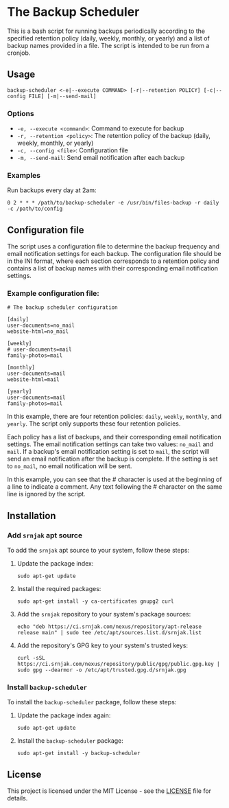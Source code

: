 # The Backup Scheduler

This is a bash script for running backups periodically according to the specified retention policy (daily, weekly, monthly, or yearly) and a list of backup names provided in a file. The script is intended to be run from a cronjob.

## Usage

```
backup-scheduler <-e|--execute COMMAND> [-r|--retention POLICY] [-c|--config FILE] [-m|--send-mail]
```

### Options

- `-e, --execute <command>`: Command to execute for backup
- `-r, --retention <policy>`: The retention policy of the backup (daily, weekly, monthly, or yearly)
- `-c, --config <file>`: Configuration file
- `-m, --send-mail`: Send email notification after each backup

### Examples

Run backups every day at 2am:

```
0 2 * * * /path/to/backup-scheduler -e /usr/bin/files-backup -r daily -c /path/to/config
```

## Configuration file

The script uses a configuration file to determine the backup frequency and email notification settings for each backup.
The configuration file should be in the INI format, where each section corresponds to a retention policy and contains a list of backup names with their corresponding email notification settings.

### Example configuration file:

```
# The backup scheduler configuration

[daily]
user-documents=no_mail
website-html=no_mail

[weekly]
# user-documents=mail
family-photos=mail

[monthly]
user-documents=mail
website-html=mail

[yearly]
user-documents=mail
family-photos=mail
```

In this example, there are four retention policies: `daily`, `weekly`, `monthly`, and `yearly`. The script only supports these four retention policies.

Each policy has a list of backups, and their corresponding email notification settings.
The email notification settings can take two values: `no_mail` and `mail`.
If a backup's email notification setting is set to `mail`, the script will send an email notification after the backup is complete.
If the setting is set to `no_mail`, no email notification will be sent.

In this example, you can see that the # character is used at the beginning of a line to indicate a comment.
Any text following the # character on the same line is ignored by the script.

## Installation

### Add `srnjak` apt source

To add the `srnjak` apt source to your system, follow these steps:

1. Update the package index:
    ```
    sudo apt-get update
    ```

2. Install the required packages:
    ```
    sudo apt-get install -y ca-certificates gnupg2 curl
    ```

3. Add the `srnjak` repository to your system's package sources:
    ```
    echo "deb https://ci.srnjak.com/nexus/repository/apt-release release main" | sudo tee /etc/apt/sources.list.d/srnjak.list
    ```

4. Add the repository's GPG key to your system's trusted keys:
    ```
    curl -sSL https://ci.srnjak.com/nexus/repository/public/gpg/public.gpg.key | sudo gpg --dearmor -o /etc/apt/trusted.gpg.d/srnjak.gpg
    ```

### Install `backup-scheduler`

To install the `backup-scheduler` package, follow these steps:

1. Update the package index again:
    ```
    sudo apt-get update
    ```

2. Install the `backup-scheduler` package:
    ```
    sudo apt-get install -y backup-scheduler
    ```

## License

This project is licensed under the MIT License - see the [LICENSE](LICENSE) file for details.
